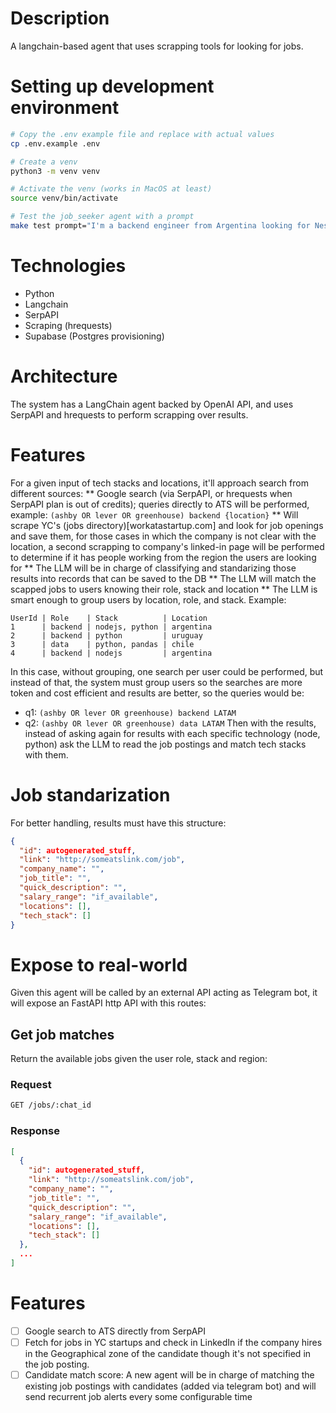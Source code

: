 # Description
A langchain-based agent that uses scrapping tools for looking for jobs.

# Setting up development environment
```bash
# Copy the .env example file and replace with actual values
cp .env.example .env

# Create a venv
python3 -m venv venv

# Activate the venv (works in MacOS at least)
source venv/bin/activate

# Test the job_seeker agent with a prompt
make test prompt="I'm a backend engineer from Argentina looking for NestJS jobs"
```

# Technologies
* Python
* Langchain
* SerpAPI
* Scraping (hrequests)
* Supabase (Postgres provisioning)

# Architecture
The system has a LangChain agent backed by OpenAI API, and uses SerpAPI and hrequests to perform scrapping over results.

# Features
For a given input of tech stacks and locations, it'll approach search from different sources:
** Google search (via SerpAPI, or hrequests when SerpAPI plan is out of credits); queries directly to ATS will be performed, example: `(ashby OR lever OR greenhouse) backend {location}`
** Will scrape YC's (jobs directory)[workatastartup.com] and look for job openings and save them, for those cases in which the company is not clear with the location, a second scrapping to company's linked-in page will be performed to determine if it has people working from the region the users are looking for
** The LLM will be in charge of classifying and standarizing those results into records that can be saved to the DB
** The LLM will match the scapped jobs to users knowing their role, stack and location
** The LLM is smart enough to group users by location, role, and stack. Example:
```
UserId | Role    | Stack          | Location
1      | backend | nodejs, python | argentina
2      | backend | python         | uruguay
3      | data    | python, pandas | chile
4      | backend | nodejs         | argentina
```
In this case, without grouping, one search per user could be performed, but instead of that, the system must group users so the searches are more token and cost efficient and results are better, so the queries would be:
* q1: `(ashby OR lever OR greenhouse) backend LATAM`
* q2: `(ashby OR lever OR greenhouse) data LATAM`
Then with the results, instead of asking again for results with each specific technology (node, python) ask the LLM to read the job postings and match tech stacks with them.

# Job standarization
For better handling, results must have this structure:
```json
{
  "id": autogenerated_stuff,
  "link": "http://someatslink.com/job",
  "company_name": "",
  "job_title": "",
  "quick_description": "",
  "salary_range": "if_available",
  "locations": [],
  "tech_stack": []
}
```

# Expose to real-world
Given this agent will be called by an external API acting as Telegram bot, it will expose an FastAPI http API with this routes:

## Get job matches
Return the available jobs given the user role, stack and region:

### Request
```bash
GET /jobs/:chat_id
```
### Response
```json
[
  {
    "id": autogenerated_stuff,
    "link": "http://someatslink.com/job",
    "company_name": "",
    "job_title": "",
    "quick_description": "",
    "salary_range": "if_available",
    "locations": [],
    "tech_stack": []
  },
  ...
]
```

# Features
- [ ] Google search to ATS directly from SerpAPI
- [ ] Fetch for jobs in YC startups and check in LinkedIn if the company hires in the Geographical zone of the candidate though it's not specified in the job posting.
- [ ] Candidate match score: A new agent will be in charge of matching the existing job postings with candidates (added via telegram bot) and will send recurrent job alerts every some configurable time
